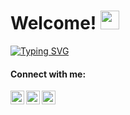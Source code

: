 <h1> Welcome! <img src = "https://raw.githubusercontent.com/MartinHeinz/MartinHeinz/master/wave.gif" width = 30px> </h1>
<p align='center'>
</p>

[![Typing SVG](https://readme-typing-svg.demolab.com?font=Josefin+Sans&pause=1000&color=261BB9C1&vCenter=true&width=435&lines=Danila+Bykhovoy;Lead+IOS+Software+Engineer)](https://git.io/typing-svg)


#### Connect with me:

[<img align="left" alt="Danila Bykhovoy | LinkedIn" width="22px" src="https://cdn.simpleicons.org/linkedin/#0A66C2" />][linkedin]

[<img align="left" alt="Danila Bykhovoy | Telegram" width="22px" src="https://cdn.simpleicons.org/telegram/#26A5E4" />][telegram]

[<img align="left" alt="Danila Bykhovoy | Post" width="22px" src="https://cdn.simpleicons.org/gmail/#0A66C2" />][post]

[linkedin]: https://www.linkedin.com/in/bykhovoy
[telegram]: http://t.me/danilabykhovoy
[post]: mailto:bykhoda@outlook.com

